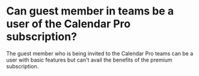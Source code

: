 # Can guest member in teams be a user of the Calendar Pro subscription?

<p class="no-margin">The guest member who is being invited to the Calendar Pro teams can be a user with basic features but can't avail the benefits of the premium subscription.</p>



